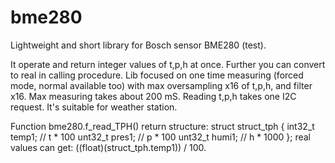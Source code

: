 # bme280
Lightweight and short library for Bosch sensor BME280 (test).

It operate and return integer values of t,p,h at once.
Further you can convert to real in calling procedure.
Lib focused on one time measuring (forced mode, normal available too) 
with max oversampling x16 of t,p,h, and filter x16.
Max measuring takes about 200 mS. Reading t,p,h takes one I2C request.
It's suitable for weather station.

Function bme280.f_read_TPH() return structure:
struct struct_tph {
  int32_t  temp1;  //  t * 100
  unt32_t  pres1;  //  p * 100
  unt32_t  humi1;  //  h * 1000
};
real values can get: ((float)(struct_tph.temp1)) / 100.
